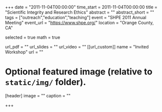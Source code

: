+++
date = "2011-11-04T00:00:00"
time_start = 2011-11-04T00:00:00
title = "Scientific Integrity and Research Ethics"
abstract = ""
abstract_short = ""
tags = ["outreach","education","teaching"]
event = "SHPE 2011 Annual Meeting"
event_url = "https://www.shpe.org/"
location = "Orange County, CA"

selected = true
math = true

url_pdf = ""
url_slides = ""
url_video = ""
[[url_custom]]
    name = "Invited Workshop"
    url = ""



# Optional featured image (relative to `static/img/` folder).
[header]
image = ""
caption = ""

+++

